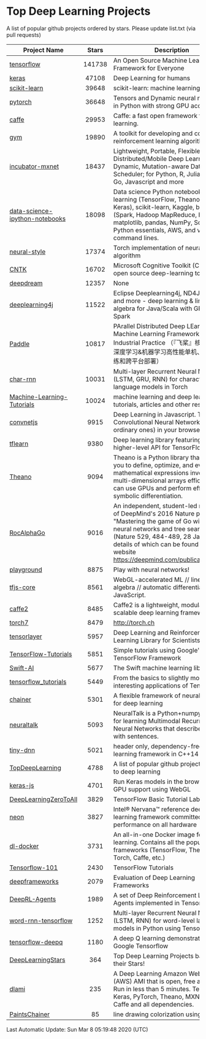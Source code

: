 # Top Deep Learning Projects
A list of popular github projects ordered by stars.
Please update list.txt (via pull requests)

|Project Name| Stars | Description |
| ---------- |:-----:| ----------- |
| [tensorflow](https://github.com/tensorflow/tensorflow) | 141738 | An Open Source Machine Learning Framework for Everyone |
| [keras](https://github.com/keras-team/keras) | 47108 | Deep Learning for humans |
| [scikit-learn](https://github.com/scikit-learn/scikit-learn) | 39648 | scikit-learn: machine learning in Python |
| [pytorch](https://github.com/pytorch/pytorch) | 36648 | Tensors and Dynamic neural networks in Python with strong GPU acceleration |
| [caffe](https://github.com/BVLC/caffe) | 29953 | Caffe: a fast open framework for deep learning. |
| [gym](https://github.com/openai/gym) | 19890 | A toolkit for developing and comparing reinforcement learning algorithms. |
| [incubator-mxnet](https://github.com/apache/incubator-mxnet) | 18437 | Lightweight, Portable, Flexible Distributed/Mobile Deep Learning with Dynamic, Mutation-aware Dataflow Dep Scheduler; for Python, R, Julia, Scala, Go, Javascript and more |
| [data-science-ipython-notebooks](https://github.com/donnemartin/data-science-ipython-notebooks) | 18098 | Data science Python notebooks: Deep learning (TensorFlow, Theano, Caffe, Keras), scikit-learn, Kaggle, big data (Spark, Hadoop MapReduce, HDFS), matplotlib, pandas, NumPy, SciPy, Python essentials, AWS, and various command lines. |
| [neural-style](https://github.com/jcjohnson/neural-style) | 17374 | Torch implementation of neural style algorithm |
| [CNTK](https://github.com/microsoft/CNTK) | 16702 | Microsoft Cognitive Toolkit (CNTK), an open source deep-learning toolkit |
| [deepdream](https://github.com/google/deepdream) | 12357 | None |
| [deeplearning4j](https://github.com/eclipse/deeplearning4j) | 11522 | Eclipse Deeplearning4j, ND4J, DataVec and more - deep learning & linear algebra for Java/Scala with GPUs + Spark |
| [Paddle](https://github.com/PaddlePaddle/Paddle) | 10817 | PArallel Distributed Deep LEarning: Machine Learning Framework from Industrial Practice （『飞桨』核心框架，深度学习&机器学习高性能单机、分布式训练和跨平台部署） |
| [char-rnn](https://github.com/karpathy/char-rnn) | 10031 | Multi-layer Recurrent Neural Networks (LSTM, GRU, RNN) for character-level language models in Torch |
| [Machine-Learning-Tutorials](https://github.com/ujjwalkarn/Machine-Learning-Tutorials) | 10024 | machine learning and deep learning tutorials, articles and other resources  |
| [convnetjs](https://github.com/karpathy/convnetjs) | 9915 | Deep Learning in Javascript. Train Convolutional Neural Networks (or ordinary ones) in your browser. |
| [tflearn](https://github.com/tflearn/tflearn) | 9380 | Deep learning library featuring a higher-level API for TensorFlow. |
| [Theano](https://github.com/Theano/Theano) | 9094 | Theano is a Python library that allows you to define, optimize, and evaluate mathematical expressions involving multi-dimensional arrays efficiently. It can use GPUs and perform efficient symbolic differentiation. |
| [RocAlphaGo](https://github.com/Rochester-NRT/RocAlphaGo) | 9016 | An independent, student-led replication of DeepMind's 2016 Nature publication, "Mastering the game of Go with deep neural networks and tree search" (Nature 529, 484-489, 28 Jan 2016), details of which can be found on their website https://deepmind.com/publications.html. |
| [playground](https://github.com/tensorflow/playground) | 8875 | Play with neural networks! |
| [tfjs-core](https://github.com/tensorflow/tfjs-core) | 8561 | WebGL-accelerated ML // linear algebra // automatic differentiation for JavaScript. |
| [caffe2](https://github.com/facebookarchive/caffe2) | 8485 | Caffe2 is a lightweight, modular, and scalable deep learning framework. |
| [torch7](https://github.com/torch/torch7) | 8479 | http://torch.ch |
| [tensorlayer](https://github.com/tensorlayer/tensorlayer) | 5957 | Deep Learning and Reinforcement Learning Library for Scientists 🔥 |
| [TensorFlow-Tutorials](https://github.com/nlintz/TensorFlow-Tutorials) | 5851 | Simple tutorials using Google's TensorFlow Framework |
| [Swift-AI](https://github.com/Swift-AI/Swift-AI) | 5677 | The Swift machine learning library. |
| [tensorflow_tutorials](https://github.com/pkmital/tensorflow_tutorials) | 5449 | From the basics to slightly more interesting applications of Tensorflow |
| [chainer](https://github.com/chainer/chainer) | 5301 | A flexible framework of neural networks for deep learning |
| [neuraltalk](https://github.com/karpathy/neuraltalk) | 5093 | NeuralTalk is a Python+numpy project for learning Multimodal Recurrent Neural Networks that describe images with sentences. |
| [tiny-dnn](https://github.com/tiny-dnn/tiny-dnn) | 5021 | header only, dependency-free deep learning framework in C++14 |
| [TopDeepLearning](https://github.com/aymericdamien/TopDeepLearning) | 4788 | A list of popular github projects related to deep learning |
| [keras-js](https://github.com/transcranial/keras-js) | 4701 | Run Keras models in the browser, with GPU support using WebGL |
| [DeepLearningZeroToAll](https://github.com/hunkim/DeepLearningZeroToAll) | 3829 | TensorFlow Basic Tutorial Labs |
| [neon](https://github.com/NervanaSystems/neon) | 3827 | Intel® Nervana™ reference deep learning framework committed to best performance on all hardware |
| [dl-docker](https://github.com/floydhub/dl-docker) | 3731 | An all-in-one Docker image for deep learning. Contains all the popular DL frameworks (TensorFlow, Theano, Torch, Caffe, etc.) |
| [Tensorflow-101](https://github.com/sjchoi86/Tensorflow-101) | 2430 | TensorFlow Tutorials |
| [deepframeworks](https://github.com/zer0n/deepframeworks) | 2079 | Evaluation of Deep Learning Frameworks |
| [DeepRL-Agents](https://github.com/awjuliani/DeepRL-Agents) | 1989 | A set of Deep Reinforcement Learning Agents implemented in Tensorflow. |
| [word-rnn-tensorflow](https://github.com/hunkim/word-rnn-tensorflow) | 1252 | Multi-layer Recurrent Neural Networks (LSTM, RNN) for word-level language models in Python using TensorFlow. |
| [tensorflow-deepq](https://github.com/siemanko/tensorflow-deepq) | 1180 | A deep Q learning demonstration using Google Tensorflow |
| [DeepLearningStars](https://github.com/hunkim/DeepLearningStars) | 364 | Top Deep Learning Projects based on their Stars! |
| [dlami](https://github.com/ritchieng/dlami) | 235 | A Deep Learning Amazon Web Service (AWS) AMI that is open, free and works. Run in less than 5 minutes. TensorFlow, Keras, PyTorch, Theano, MXNet, CNTK, Caffe and all dependencies. |
| [PaintsChainer](https://github.com/taizan/PaintsChainer) | 85 | line drawing colorization using chainer |

Last Automatic Update: Sun Mar  8 05:19:48 2020 (UTC)
